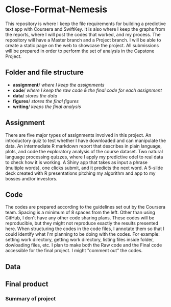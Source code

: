 Close-Format-Nemesis
====================

This repository is where I keep the file requirements for building a predictive text app with Coursera and SwiftKey. It is also where I keep the graphs from the reports, where I will post the codes that worked, and my process. The repository will have a Master branch and a Project branch. I will be able to create a static page on the web to showcase the project. All submissions will be prepared in order to perform the set of analysis in the Capstone Project. 

## Folder and file structure

- **assignment**/ *where I keep the assignments*
- **code**/ *where I keep the raw code & the final code for each assignment*
- **data**/ *stores the data*
- **figures**/ *stores the final figures*
- **writing**/ *keeps the final analysis* 

## Assignment

There are five major types of assignments involved in this project. An introductory quiz to test whether I have downloaded and can manipulate the data. An intermediate R markdown report that describes in plain language, plots, and code the exploratory analysis of the course dataset. Two natural language processing quizzes, where I apply my predictive odel to real data to check how it is working. A Shiny app that takes as input a phrase (multiple words), one clicks submit, and it predicts the next word. A 5-slide deck created with R presentations pitching my algorithm and app to my bosses and/or investors.

## Code

The codes are prepared according to the guidelines set out by the Coursera team. Spacing is a minimum of 8 spaces from the left. Other than using GitHub, I don't have any other code sharing plans. These codes will be reproducible, but they might not reproduce exactly the results presented here. When structuring the codes in the code files, I annotate them so that I could identify what I'm planning to be doing with the codes. For example: setting work directory, getting work directory, listing files inside folder, dowloading files, etc. I plan to make both the Raw code and the Final code accessible for the final project. I might "comment out" the codes.

## Data



## Final product

### Summary of project
